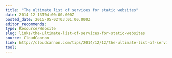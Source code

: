 ```yaml
---
title: "The ultimate list of services for static websites"
date: 2014-12-13T04:00:00.000Z
posted_date: 2015-05-02T03:01:00.000Z
editor_recommends:
type: Resource/Website
slug: links/the-ultimate-list-of-services-for-static-websites
source: CloudCannon
link: http://cloudcannon.com/tips/2014/12/12/the-ultimate-list-of-services-for-static-websites.html
tool:
---
```





